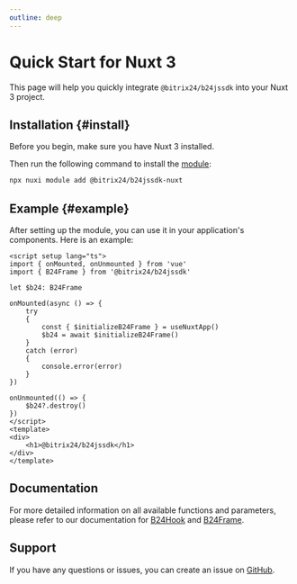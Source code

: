 ```yaml
---
outline: deep
---
```

# Quick Start for Nuxt 3

This page will help you quickly integrate `@bitrix24/b24jssdk` into your Nuxt 3 project.

## Installation {#install}

Before you begin, make sure you have Nuxt 3 installed.

Then run the following command to install the [module](https://www.npmjs.com/package/@bitrix24/b24jssdk-nuxt):

```bash
npx nuxi module add @bitrix24/b24jssdk-nuxt
```

## Example {#example}

After setting up the module, you can use it in your application's components. Here is an example:

```vue
<script setup lang="ts">
import { onMounted, onUnmounted } from 'vue'
import { B24Frame } from '@bitrix24/b24jssdk'

let $b24: B24Frame

onMounted(async () => {
    try
    {
        const { $initializeB24Frame } = useNuxtApp()
        $b24 = await $initializeB24Frame()
    }
    catch (error)
    {
        console.error(error)
    }
})

onUnmounted(() => {
    $b24?.destroy()
})
</script>
<template>
<div>
    <h1>@bitrix24/b24jssdk</h1>
</div>
</template>
```

## Documentation

For more detailed information on all available functions and parameters, please refer to our documentation for [B24Hook](/reference/hook-index) and [B24Frame](/reference/frame-initialize-b24-frame).

## Support

If you have any questions or issues, you can create an issue on [GitHub](https://github.com/bitrix24/b24jssdk/issues).